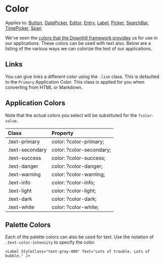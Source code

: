 # Color

Applies to: [Button](https://docs.microsoft.com/en-us/dotnet/api/xamarin.forms.button?view=xamarin-forms), [DatePicker](https://docs.microsoft.com/en-us/dotnet/api/xamarin.forms.datepicker?view=xamarin-forms), [Editor](https://docs.microsoft.com/en-us/dotnet/api/xamarin.forms.editor?view=xamarin-forms), [Entry](https://docs.microsoft.com/en-us/dotnet/api/xamarin.forms.entry?view=xamarin-forms), [Label](https://docs.microsoft.com/en-us/dotnet/api/xamarin.forms.layout?view=xamarin-forms), [Picker](https://docs.microsoft.com/en-us/dotnet/api/xamarin.forms.picker?view=xamarin-forms), [SearchBar](https://docs.microsoft.com/en-us/dotnet/api/xamarin.forms.searchbar?view=xamarin-forms), [TimePicker](https://docs.microsoft.com/en-us/dotnet/api/xamarin.forms.timepicker?view=xamarin-forms), [Span](https://docs.microsoft.com/en-us/dotnet/api/xamarin.forms.span?view=xamarin-forms)

We've seen the [colors that the Downhill framework provides](../colors.md) us for use in our applications. These colors can be used with text also. Below are a listing of the various ways we can colorize the text of our applications.

## Links

You can give links a different color using the `.link` class. This is defaulted to the `Primary` Application Color. This class is applied for you when converting from HTML or Markdown.

## Application Colors

Note that the actual colors you select will be substituted for the `?color-value`.

| Class | Property |
| :--- | :--- |
| .text-primary | color: ?color-primary; |
| .text-secondary | color: ?color-secondary; |
| .text-success | color: ?color-success; |
| .text-danger | color: ?color-danger; |
| .text-warning | color: ?color-warning; |
| .text-info | color: ?color-info; |
| .text-light | color: ?color-light; |
| .text-dark | color: ?color-dark; |
| .text-white | color: ?color-white; |

## Palette Colors

Each of the palette colors can also be used for text. Use the notation of `.text-color-intensity` to specify the color. 

```text
<Label StyleClass="text-gray-400" Text="Lots of trouble. Lots of bubble." />
```

